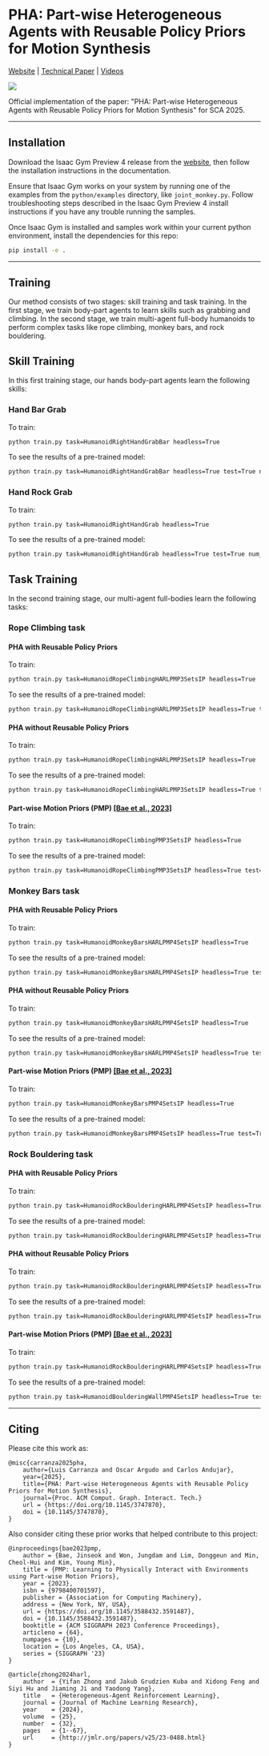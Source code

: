 # PHA: Part-wise Heterogeneous Agents with Reusable Policy Priors for Motion Synthesis
[Website](TODO) | [Technical Paper](TODO) | [Videos](TODO)

![](./images/teaser.png)

Official implementation of the paper: "PHA: Part-wise Heterogeneous Agents with Reusable Policy Priors for Motion Synthesis" for SCA 2025.

---

## Installation

Download the Isaac Gym Preview 4 release from the [website](https://developer.nvidia.com/isaac-gym), then follow the installation instructions in the documentation.

Ensure that Isaac Gym works on your system by running one of the examples from the `python/examples` directory, like `joint_monkey.py`. Follow troubleshooting steps described in the Isaac Gym Preview 4 install instructions if you have any trouble running the samples.

Once Isaac Gym is installed and samples work within your current python environment, install the dependencies for this repo:

```bash
pip install -e .
```

---

## Training
Our method consists of two stages: skill training and task training. In the first stage, we train body-part agents to learn skills such as grabbing and climbing. In the second stage, we train multi-agent full-body humanoids to perform complex tasks like rope climbing, monkey bars, and rock bouldering.

## Skill Training

In this first training stage, our hands body-part agents learn the following skills:

### Hand Bar Grab

To train:

```bash
python train.py task=HumanoidRightHandGrabBar headless=True
```

To see the results of a pre-trained model:

```bash
python train.py task=HumanoidRightHandGrabBar headless=True test=True num_envs=4 checkpoint=./pretrained_models/hand_bar_grab.pth
```

### Hand Rock Grab

To train:

```bash
python train.py task=HumanoidRightHandGrab headless=True
```

To see the results of a pre-trained model:

```bash
python train.py task=HumanoidRightHandGrab headless=True test=True num_envs=4 checkpoint=./pretrained_models/hand_rock_grab.pth
```

## Task Training

In the second training stage, our multi-agent full-bodies learn the following tasks:

### Rope Climbing task

#### PHA with Reusable Policy Priors

To train:

```bash
python train.py task=HumanoidRopeClimbingHARLPMP3SetsIP headless=True
```

To see the results of a pre-trained model:

```bash
python train.py task=HumanoidRopeClimbingHARLPMP3SetsIP headless=True test=True num_envs=4 checkpoint=./pretrained_models/rope_climbing_pha_with_policy_prior.pth
```

#### PHA without Reusable Policy Priors

To train:

```bash
python train.py task=HumanoidRopeClimbingHARLPMP3SetsIP headless=True
```

To see the results of a pre-trained model:

```bash
python train.py task=HumanoidRopeClimbingHARLPMP3SetsIP headless=True test=True num_envs=4 checkpoint=./pretrained_models/rope_climbing_pha.pth
```

#### Part-wise Motion Priors (PMP) [[Bae et al., 2023]](https://dl.acm.org/doi/10.1145/3588432.3591487)

To train:

```bash
python train.py task=HumanoidRopeClimbingPMP3SetsIP headless=True
```

To see the results of a pre-trained model:

```bash
python train.py task=HumanoidRopeClimbingPMP3SetsIP headless=True test=True num_envs=4 checkpoint=./pretrained_models/rope_climbing_pmp.pth
```

### Monkey Bars task

#### PHA with Reusable Policy Priors

To train:

```bash
python train.py task=HumanoidMonkeyBarsHARLPMP4SetsIP headless=True
```

To see the results of a pre-trained model:

```bash
python train.py task=HumanoidMonkeyBarsHARLPMP4SetsIP headless=True test=True num_envs=4 checkpoint=./pretrained_models/monkey_bars_pha_with_policy_prior.pth
```

#### PHA without Reusable Policy Priors

To train:

```bash
python train.py task=HumanoidMonkeyBarsHARLPMP4SetsIP headless=True
```

To see the results of a pre-trained model:

```bash
python train.py task=HumanoidMonkeyBarsHARLPMP4SetsIP headless=True test=True num_envs=4 checkpoint=./pretrained_models/monkey_bars_pha.pth
```

#### Part-wise Motion Priors (PMP) [[Bae et al., 2023]](https://dl.acm.org/doi/10.1145/3588432.3591487)

To train:

```bash
python train.py task=HumanoidMonkeyBarsPMP4SetsIP headless=True
```

To see the results of a pre-trained model:

```bash
python train.py task=HumanoidMonkeyBarsPMP4SetsIP headless=True test=True num_envs=4 checkpoint=./pretrained_models/monkey_bars_pmp.pth
```

### Rock Bouldering task

#### PHA with Reusable Policy Priors

To train:

```bash
python train.py task=HumanoidRockBoulderingHARLPMP4SetsIP headless=True
```

To see the results of a pre-trained model:

```bash
python train.py task=HumanoidRockBoulderingHARLPMP4SetsIP headless=True test=True num_envs=4 checkpoint=./pretrained_models/bouldering_wall_pha_with_policy_prior.pth
```

#### PHA without Reusable Policy Priors

To train:

```bash
python train.py task=HumanoidRockBoulderingHARLPMP4SetsIP headless=True
```

To see the results of a pre-trained model:

```bash
python train.py task=HumanoidRockBoulderingHARLPMP4SetsIP headless=True test=True num_envs=4 checkpoint=./pretrained_models/bouldering_wall_pha.pth
```

#### Part-wise Motion Priors (PMP) [[Bae et al., 2023]](https://dl.acm.org/doi/10.1145/3588432.3591487)

To train:

```bash
python train.py task=HumanoidRockBoulderingHARLPMP4SetsIP headless=True
```

To see the results of a pre-trained model:

```bash
python train.py task=HumanoidBoulderingWallPMP4SetsIP headless=True test=True num_envs=4 checkpoint=./pretrained_models/bouldering_wall_pmp.pth
```

---

## Citing

Please cite this work as:
```
@misc{carranza2025pha,
    author={Luis Carranza and Oscar Argudo and Carlos Andujar},
    year={2025},
    title={PHA: Part-wise Heterogeneous Agents with Reusable Policy Priors for Motion Synthesis}, 
    journal={Proc. ACM Comput. Graph. Interact. Tech.}
    url = {https://doi.org/10.1145/3747870},
    doi = {10.1145/3747870},
}
```

Also consider citing these prior works that helped contribute to this project:
```
@inproceedings{bae2023pmp,
    author = {Bae, Jinseok and Won, Jungdam and Lim, Donggeun and Min, Cheol-Hui and Kim, Young Min},
    title = {PMP: Learning to Physically Interact with Environments using Part-wise Motion Priors},
    year = {2023},
    isbn = {9798400701597},
    publisher = {Association for Computing Machinery},
    address = {New York, NY, USA},
    url = {https://doi.org/10.1145/3588432.3591487},
    doi = {10.1145/3588432.3591487},
    booktitle = {ACM SIGGRAPH 2023 Conference Proceedings},
    articleno = {64},
    numpages = {10},
    location = {Los Angeles, CA, USA},
    series = {SIGGRAPH '23}
}

@article{zhong2024harl,
    author  = {Yifan Zhong and Jakub Grudzien Kuba and Xidong Feng and Siyi Hu and Jiaming Ji and Yaodong Yang},
    title   = {Heterogeneous-Agent Reinforcement Learning},
    journal = {Journal of Machine Learning Research},
    year    = {2024},
    volume  = {25},
    number  = {32},
    pages   = {1--67},
    url     = {http://jmlr.org/papers/v25/23-0488.html}
}
```